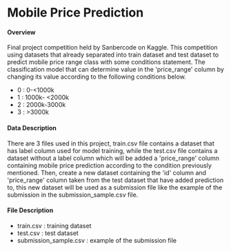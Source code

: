 # Mobile Price Prediction 

<h4>Overview</h4>

Final project competition held by Sanbercode on Kaggle. This competition using datasets that already separated into train dataset and test dataset to predict mobile price range class with some conditions statement. The classification model that can determine value in the 'price_range' column by changing its value according to the following conditions below.
- 0 : 0-<1000k
- 1 : 1000k- <2000k
- 2 : 2000k-3000k
- 3 : >3000k

<h4>Data Description</h4>

There are 3 files used in this project, train.csv file contains a dataset that has label column used for model training, while the test.csv file contains a dataset without a label column which will be added a 'price_range' column containing mobile price prediction according to the condition previously mentioned. Then, create a new dataset containing the 'id' column and 'price_range' column taken from the test dataset that have added prediction to, this new dataset will be used as a submission file like the example of the submission in the submission_sample.csv file.

<h4>File Description</h4>

- train.csv : training dataset
- test.csv : test dataset
- submission_sample.csv : example of the submission file
